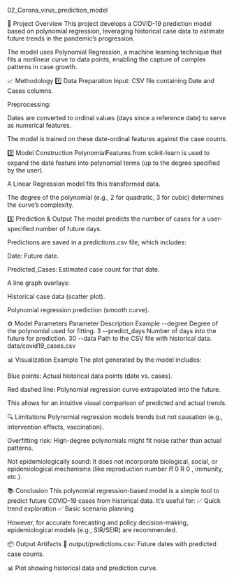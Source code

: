  02_Corona_virus_prediction_model
 
📌 Project Overview
This project develops a COVID-19 prediction model based on polynomial regression, leveraging historical case data to estimate future trends in the pandemic’s progression.

The model uses Polynomial Regression, a machine learning technique that fits a nonlinear curve to data points, enabling the capture of complex patterns in case growth.

📈 Methodology
1️⃣ Data Preparation
Input: CSV file containing Date and Cases columns.

Preprocessing:

Dates are converted to ordinal values (days since a reference date) to serve as numerical features.

The model is trained on these date-ordinal features against the case counts.

2️⃣ Model Construction
PolynomialFeatures from scikit-learn is used to expand the date feature into polynomial terms (up to the degree specified by the user).

A Linear Regression model fits this transformed data.

The degree of the polynomial (e.g., 2 for quadratic, 3 for cubic) determines the curve’s complexity.

3️⃣ Prediction & Output
The model predicts the number of cases for a user-specified number of future days.

Predictions are saved in a predictions.csv file, which includes:

Date: Future date.

Predicted_Cases: Estimated case count for that date.

A line graph overlays:

Historical case data (scatter plot).

Polynomial regression prediction (smooth curve).

⚙️ Model Parameters
Parameter	Description	Example
--degree	Degree of the polynomial used for fitting.	3
--predict_days	Number of days into the future for prediction.	30
--data	Path to the CSV file with historical data.	data/covid19_cases.csv

📊 Visualization Example
The plot generated by the model includes:

Blue points: Actual historical data points (date vs. cases).

Red dashed line: Polynomial regression curve extrapolated into the future.

This allows for an intuitive visual comparison of predicted and actual trends.

🔍 Limitations
Polynomial regression models trends but not causation (e.g., intervention effects, vaccination).

Overfitting risk: High-degree polynomials might fit noise rather than actual patterns.

Not epidemiologically sound: It does not incorporate biological, social, or epidemiological mechanisms (like reproduction number 
𝑅
0
R 
0
​
 , immunity, etc.).

📚 Conclusion
This polynomial regression-based model is a simple tool to predict future COVID-19 cases from historical data. It’s useful for:
✅ Quick trend exploration
✅ Basic scenario planning

However, for accurate forecasting and policy decision-making, epidemiological models (e.g., SIR/SEIR) are recommended.

📦 Output Artifacts
📄 output/predictions.csv: Future dates with predicted case counts.

📊 Plot showing historical data and prediction curve.


